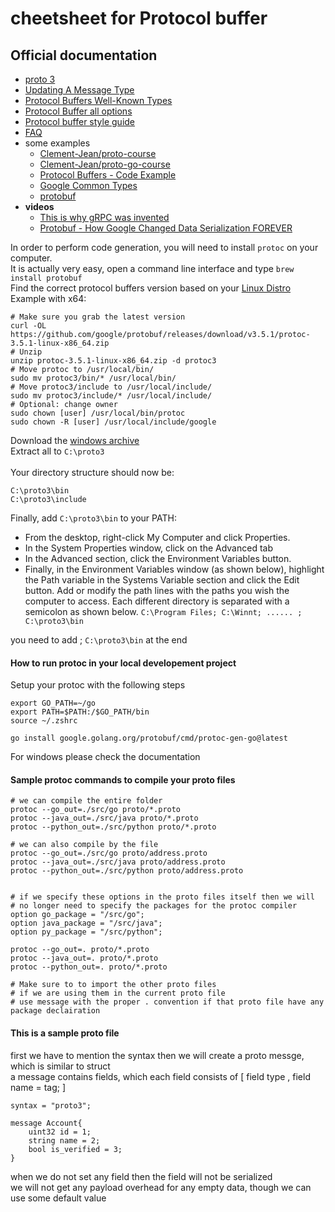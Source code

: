 # cheetsheet for Protocol buffer


## Official documentation
- [proto 3](https://protobuf.dev/programming-guides/proto3/)
- [Updating A Message Type](https://protobuf.dev/programming-guides/proto3/#updating)
- [Protocol Buffers Well-Known Types](https://protobuf.dev/reference/protobuf/google.protobuf/#index)
- [Protocol Buffer all options](https://github.com/protocolbuffers/protobuf/blob/main/src/google/protobuf/descriptor.proto)
- [Protocol buffer style guide](https://protobuf.dev/programming-guides/style/)
- [FAQ](https://protobuf.dev/reference/go/faq/)
- some examples
  - [Clement-Jean/proto-course](https://github.com/Clement-Jean/proto-course)
  - [Clement-Jean/proto-go-course](https://github.com/Clement-Jean/proto-go-course/tree/main)
  - [Protocol Buffers - Code Example](https://github.com/protocolbuffers/protobuf/tree/main/examples)
  - [Google Common Types](https://github.com/googleapis/googleapis/tree/master/google/type)
  - [protobuf](https://github.com/protocolbuffers/protobuf/tree/main/src/google/protobuf)
- **videos**
  - [This is why gRPC was invented](https://www.youtube.com/watch?v=u4LWEXDP7_M)
  - [Protobuf - How Google Changed Data Serialization FOREVER](https://www.youtube.com/watch?v=FR754e5xIwg)



In order to perform code generation, you will need to install `protoc`  on your computer.</br>
It is actually very easy, open a command line interface and type `brew install protobuf` </br>
Find the correct protocol buffers version based on your [Linux Distro](https://github.com/google/protobuf/releases) </br>
Example with x64: </br>
```
# Make sure you grab the latest version
curl -OL https://github.com/google/protobuf/releases/download/v3.5.1/protoc-3.5.1-linux-x86_64.zip
# Unzip
unzip protoc-3.5.1-linux-x86_64.zip -d protoc3
# Move protoc to /usr/local/bin/
sudo mv protoc3/bin/* /usr/local/bin/
# Move protoc3/include to /usr/local/include/
sudo mv protoc3/include/* /usr/local/include/
# Optional: change owner
sudo chown [user] /usr/local/bin/protoc
sudo chown -R [user] /usr/local/include/google
```

Download the [windows archive](https://github.com/google/protobuf/releases) </br>
Extract all to `C:\proto3` </br>  
Your directory structure should now be: </br>
```
C:\proto3\bin 
C:\proto3\include 
```
Finally, add `C:\proto3\bin` to your PATH:
- From the desktop, right-click My Computer and click Properties.
- In the System Properties window, click on the Advanced tab
- In the Advanced section, click the Environment Variables button.
- Finally, in the Environment Variables window (as shown below), highlight the Path variable in the Systems Variable section and click the Edit button. Add or modify the path lines with the paths you wish the computer to access. Each different directory is separated with a semicolon as shown below.  `C:\Program Files; C:\Winnt; ...... ; C:\proto3\bin`

you need to add ; `C:\proto3\bin`  at the end </br>

#### How to run protoc in your local developement project
Setup your protoc with the following steps
```
export GO_PATH=~/go
export PATH=$PATH:/$GO_PATH/bin
source ~/.zshrc

go install google.golang.org/protobuf/cmd/protoc-gen-go@latest
```
For windows please check the documentation


#### Sample protoc commands to compile your proto files
```
# we can compile the entire folder
protoc --go_out=./src/go proto/*.proto
protoc --java_out=./src/java proto/*.proto
protoc --python_out=./src/python proto/*.proto

# we can also compile by the file
protoc --go_out=./src/go proto/address.proto
protoc --java_out=./src/java proto/address.proto
protoc --python_out=./src/python proto/address.proto


# if we specify these options in the proto files itself then we will
# no longer need to specify the packages for the protoc compiler
option go_package = "/src/go";
option java_package = "/src/java";
option py_package = "/src/python";

protoc --go_out=. proto/*.proto
protoc --java_out=. proto/*.proto
protoc --python_out=. proto/*.proto

# Make sure to to import the other proto files
# if we are using them in the current proto file
# use message with the proper . convention if that proto file have any package declairation
```



#### This is a sample proto file
first we have to mention the syntax then we will create a proto messge, which is similar to struct </br>
a message contains fields, which each field consists of [ field type , field name = tag; ] </br>
```
syntax = "proto3";

message Account{
    uint32 id = 1;
    string name = 2;
    bool is_verified = 3;
}
```

when we do not set any field then the field will not be serialized </br>
we will not get any payload overhead for any empty data, though we can use some default value </br>